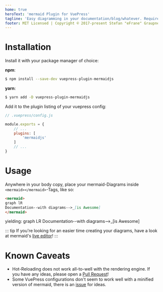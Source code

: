 ```yaml
---
home: true
heroText: 'mermaid Plugin for VuePress'
tagline: 'Easy diagramming in your documentation/blog/whatever. Requires VuePress 1.x'
footer: MIT Licensed | Copyright © 2017-present Stefan "eFrane" Graupner
---
```


# Installation

Install it with your package manager of choice:

**npm**:

``` bash
$ npm install --save-dev vuepress-plugin-mermaidjs
```

**yarn**:

``` bash
$ yarn add -D vuepress-plugin-mermaidjs
```

Add it to the plugin listing of your vuepress config:

``` js
// .vuepress/config.js

module.exports = {
    // ...
    plugins: [
        'mermaidjs'
    ]
    // ...
}
```

# Usage

Anywhere in your body copy, place your mermaid-Diagrams
inside `<mermaid></mermaid>`-Tags, like so:

``` md
<mermaid>
graph lR
Documentation--with diagrams-->_[is Awesome]
</mermaid>
```

yielding:
<mermaid>
graph LR
Documentation--with diagrams-->_[is Awesome]
</mermaid>

::: tip
If you're looking for an easier time creating your diagrams,
have a look at mermaid's [live editor][mle]!
:::

# Known Caveats

- Hot-Reloading does not work all-to-well with the
rendering engine. If you have any ideas, please open
a [Pull Request][pr]!
- Some VuePress configurations don't seem to work
  well with a minified version of mermaid, there
  is an [issue][#5] for ideas.

[mle]: https://mermaidjs.github.io/mermaid-live-editor/
[pr]: https://github.com/eFrane/vuepress-plugin-mermaidjs/pulls
[#5]:https://github.com/eFrane/vuepress-plugin-mermaidjs/issues/5
